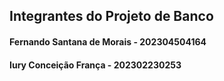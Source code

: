 <h2> Integrantes do Projeto de Banco </h2>

<h4>Fernando Santana de Morais - 202304504164</h4> 
<h4>Iury Conceição França - 202302230253</h4> 
